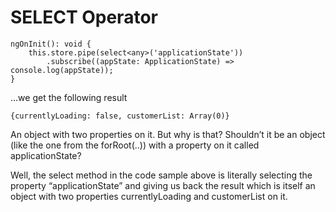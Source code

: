 SELECT Operator
===============

```
ngOnInit(): void {
    this.store.pipe(select<any>('applicationState'))
        .subscribe((appState: ApplicationState) => console.log(appState));
}
```

…we get the following result

`{currentlyLoading: false, customerList: Array(0)}`

An object with two properties on it. But why is that? Shouldn’t it be an object (like the one from the forRoot(..)) with a property on it called applicationState?

Well, the select method in the code sample above is literally selecting the property “applicationState” and giving us back the result which is itself an object with two properties currentlyLoading and customerList on it.